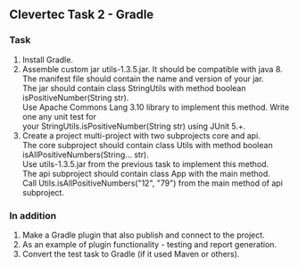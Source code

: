 ## **Clevertec Task 2 - Gradle**

### **Task**

1. Install Gradle.
2. Assemble custom jar utils-1.3.5.jar. It should be compatible with java 8.  
   The manifest file should contain the name and version of your jar.  
   The jar should contain class StringUtils with method boolean isPositiveNumber(String str).  
   Use Apache Commons Lang 3.10 library to implement this method. Write one any unit test for  
   your StringUtils.isPositiveNumber(String str) using JUnit 5.+.
3. Create a project multi-project with two subprojects core and api.  
   The core subproject should contain class Utils with method boolean isAllPositiveNumbers(String... str).  
   Use utils-1.3.5.jar from the previous task to implement this method.  
   The api subproject should contain class App with the main method.  
   Call Utils.isAllPositiveNumbers("12", "79") from the main method of api subproject.

### **In addition**

1. Make a Gradle plugin that also publish and connect to the project.
2. As an example of plugin functionality - testing and report generation.
3. Convert the test task to Gradle (if it used Maven or others).
